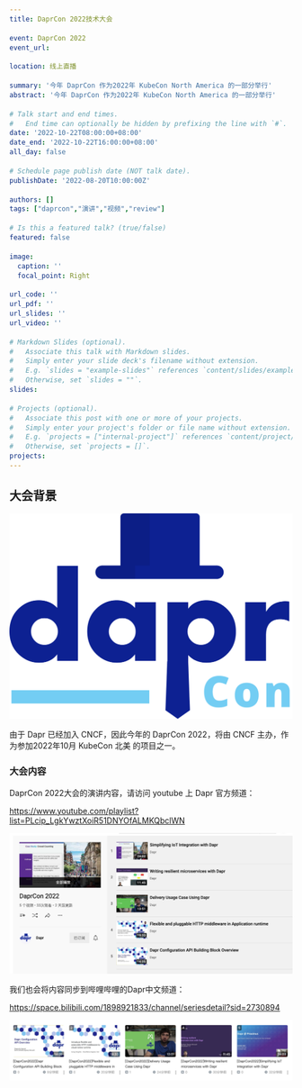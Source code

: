 ```yaml
---
title: DaprCon 2022技术大会

event: DaprCon 2022
event_url: 

location: 线上直播

summary: '今年 DaprCon 作为2022年 KubeCon North America 的一部分举行'
abstract: '今年 DaprCon 作为2022年 KubeCon North America 的一部分举行'

# Talk start and end times.
#   End time can optionally be hidden by prefixing the line with `#`.
date: '2022-10-22T08:00:00+08:00'
date_end: '2022-10-22T16:00:00+08:00'
all_day: false

# Schedule page publish date (NOT talk date).
publishDate: '2022-08-20T10:00:00Z'

authors: []
tags: ["daprcon","演讲","视频","review"]

# Is this a featured talk? (true/false)
featured: false

image:
  caption: ''
  focal_point: Right

url_code: ''
url_pdf: ''
url_slides: ''
url_video: ''

# Markdown Slides (optional).
#   Associate this talk with Markdown slides.
#   Simply enter your slide deck's filename without extension.
#   E.g. `slides = "example-slides"` references `content/slides/example-slides.md`.
#   Otherwise, set `slides = ""`.
slides:

# Projects (optional).
#   Associate this post with one or more of your projects.
#   Simply enter your project's folder or file name without extension.
#   E.g. `projects = ["internal-project"]` references `content/project/deep-learning/index.md`.
#   Otherwise, set `projects = []`.
projects:
---
```








## 大会背景

![](images/daprcon.png)



由于 Dapr 已经加入 CNCF，因此今年的 DaprCon 2022，将由 CNCF 主办，作为参加2022年10月 KubeCon 北美 的项目之一。



### 大会内容

DaprCon 2022大会的演讲内容，请访问 youtube 上 Dapr 官方频道：

https://www.youtube.com/playlist?list=PLcip_LgkYwztXoiR51DNYOfALMKQbclWN

![youtube](images/youtube.png)

我们也会将内容同步到哔哩哔哩的Dapr中文频道：

https://space.bilibili.com/1898921833/channel/seriesdetail?sid=2730894

![bilibili](images/bilibili.png)



